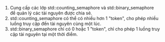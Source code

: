 ﻿1. Cung cấp các lớp std::counting_semaphore và std::binary_semaphore để quản lý các tài nguyên được chia sẻ.
2. std::counting_semaphore có thể có nhiều hơn 1 "token", cho phép nhiều luồng truy cập đến tài nguyên cùng một lúc.
3. std::binary_semaphore chỉ có 0 hoặc 1 "token", chỉ cho phép 1 luồng truy cập tài nguyên tại một thời điểm.